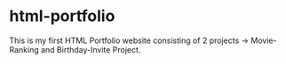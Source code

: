 # html-portfolio
This is my first HTML Portfolio website consisting of 2 projects -> Movie-Ranking and Birthday-Invite Project.
